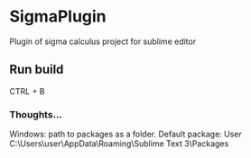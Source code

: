 # SigmaPlugin
Plugin of sigma calculus project for sublime editor

## Run build

CTRL + B

### Thoughts...

Windows: path to packages as a folder. Default package: User
C:\Users\user\AppData\Roaming\Sublime Text 3\Packages